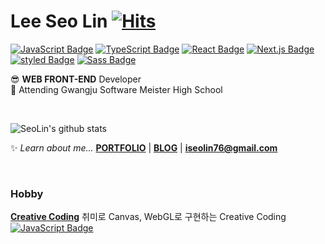 # Lee Seo Lin  [![Hits](https://hits.seeyoufarm.com/api/count/incr/badge.svg?url=https%3A%2F%2Fgithub.com%2Fiseolin76&count_bg=%2379C83D&title_bg=%23555555&icon=&icon_color=%23E7E7E7&title=hits&edge_flat=false&include_all_commit=%true&count_private=&true)](https://hits.seeyoufarm.com)

[![JavaScript Badge](https://img.shields.io/badge/JavaScript-F7DF1E?style=flat-square&logo=JavaScript&logoColor=white)](https://javascript.info/)
[![TypeScript Badge](https://img.shields.io/badge/Typescript-235A97?style=flat-square&logo=Typescript&logoColor=white)](https://www.typescriptlang.org/)
[![React Badge](https://img.shields.io/badge/React-61DAFB?style=flat-square&logo=React&logoColor=white)](https://reactjs.org/)
[![Next.js Badge](https://img.shields.io/badge/Next.js-000000?style=flat-square&logo=next.js&logoColor=white)](https://nextjs.org/)
[![styled Badge](https://img.shields.io/badge/Styled-DB7093?style=flat-square&logo=styled-components&logoColor=white)](https://www.apollographql.com/)
[![Sass Badge](https://img.shields.io/badge/Sass-CC6699?style=flat-square&logo=Sass&logoColor=white)](https://sass-lang.com/)

😎 **WEB FRONT-END** Developer  
🏨 Attending Gwangju Software Meister High School

<br/>

![SeoLin's github stats](https://github-readme-stats.vercel.app/api?username=iseolin76&show_icons=true)
  
✨ *Learn about me...* **[PORTFOLIO](https://fuzzy-snowflake-2f6.notion.site/_-_-4cff67e217d447ba974a3fd0d8e53ea8)** | **[BLOG](https://velog.io/@mnjsk7541)** | **<iseolin76@gmail.com>**

<br/>

### Hobby

**[Creative Coding](https://seolin-creative-coding.netlify.app/)** 취미로 Canvas, WebGL로 구현하는 Creative Coding  
[![JavaScript Badge](https://img.shields.io/badge/Javascript-EED81A?style=flat-square&logo=Javascript&logoColor=white)](https://www.javascriptlang.org/)
